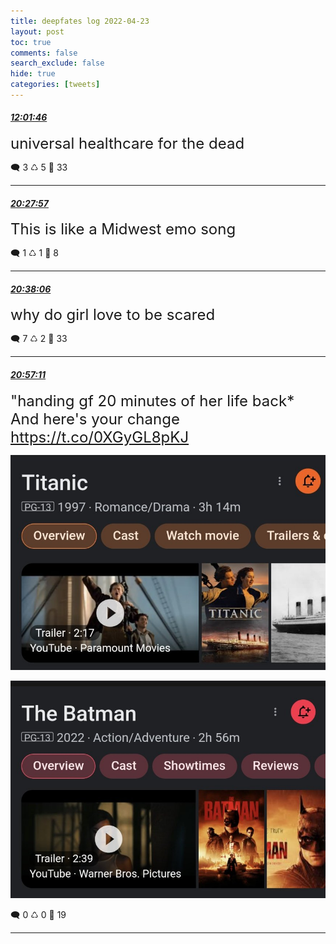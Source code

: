 ```yaml
---
title: deepfates log 2022-04-23
layout: post
toc: true
comments: false
search_exclude: false
hide: true
categories: [tweets]
---
```



#### <a href = "https://twitter.com/deepfates/status/1517926720669511680">*12:01:46*</a>

<font size="5">universal healthcare for the dead</font>



🗨️ 3 ♺ 5 🤍  33   

---
    
#### <a href = "https://twitter.com/deepfates/status/1518054106191044608">*20:27:57*</a>

<font size="5">This is like a Midwest emo song</font>



🗨️ 1 ♺ 1 🤍  8   

---
    
#### <a href = "https://twitter.com/deepfates/status/1518056661642002434">*20:38:06*</a>

<font size="5">why do girl love to be scared</font>



🗨️ 7 ♺ 2 🤍  33   

---
    
#### <a href = "https://twitter.com/deepfates/status/1518061462236839941">*20:57:11*</a>

<font size="5">"handing gf 20 minutes of her life back* And here's your change  https://t.co/0XGyGL8pKJ</font>

![image from twitter](/images/from_twitter/FRE82nbXMAAqunG.jpg)

![image from twitter](/images/from_twitter/FRE82wiXoAANts1.jpg)


🗨️ 0 ♺ 0 🤍  19   

---
    
            
